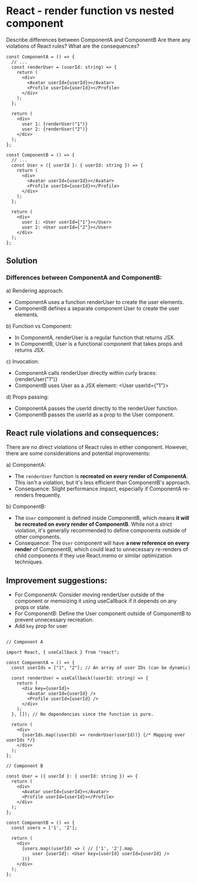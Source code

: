 # React - render function vs nested component

Describe differences between ComponentA and ComponentB
Are there any violations of React rules? What are the consequences?

```tsx
const ComponentA = () => {
  // ...
  const renderUser = (userId: string) => {
    return (
      <div>
        <Avatar userId={userId}></Avatar>
        <Profile userId={userId}></Profile>
      </div>
    );
  };

  return (
    <div>
      user 1: {renderUser("1")}
      user 2: {renderUser("2")}
    </div>
  );
};

const ComponentB = () => {
  // ...
  const User = ({ userId }: { userId: string }) => {
    return (
      <div>
        <Avatar userId={userId}></Avatar>
        <Profile userId={userId}></Profile>
      </div>
    );
  };

  return (
    <div>
      user 1: <User userId={"1"}></User>
      user 2: <User userId={"2"}></User>
    </div>
  );
};
```

## Solution


### Differences between ComponentA and ComponentB:
a) Rendering approach:
  - ComponentA uses a function renderUser to create the user elements.
  - ComponentB defines a separate component User to create the user elements.

b) Function vs Component:
  - In ComponentA, renderUser is a regular function that returns JSX.
  - In ComponentB, User is a functional component that takes props and returns JSX.

c) Invocation:
  - ComponentA calls renderUser directly within curly braces: {renderUser("1")}
  - ComponentB uses User as a JSX element: <User userId={"1"}></User>

d) Props passing:
  - ComponentA passes the userId directly to the renderUser function.
  - ComponentB passes the userId as a prop to the User component.


## React rule violations and consequences:
There are no direct violations of React rules in either component. However, there are some considerations and potential improvements:

a) ComponentA:
  - The `renderUser` function is **recreated on every render of ComponentA**. This isn't a violation, but it's less efficient than ComponentB's approach.
  - Consequence: Slight performance impact, especially if ComponentA re-renders frequently.

b) ComponentB:
  - The `User` component is defined inside ComponentB, which means **it will be recreated on every render of ComponentB**. While not a strict violation, it's generally recommended to define components outside of other components.
  - Consequence: The `User` component will have **a new reference on every render** of ComponentB, which could lead to unnecessary re-renders of child components if they use React.memo or similar optimization techniques.

## Improvement suggestions:

- For ComponentA: Consider moving renderUser outside of the component or memoizing it using useCallback if it depends on any props or state.
- For ComponentB: Define the User component outside of ComponentB to prevent unnecessary recreation.
- Add `key` prop for user

```

// Component A

import React, { useCallback } from "react";

const ComponentA = () => {
  const userIds = ["1", "2"]; // An array of user IDs (can be dynamic)

  const renderUser = useCallback((userId: string) => {
    return (
      <div key={userId}>
        <Avatar userId={userId} />
        <Profile userId={userId} />
      </div>
    );
  }, []); // No dependencies since the function is pure.

  return (
    <div>
      {userIds.map((userId) => renderUser(userId))} {/* Mapping over userIds */}
    </div>
  );
};

```

```tsx
// Component B

const User = ({ userId }: { userId: string }) => {
  return (
    <div>
      <Avatar userId={userId}></Avatar>
      <Profile userId={userId}></Profile>
    </div>
  );
};

const ComponentB = () => {
  const users = ['1', '2'];

  return (
    <div>
      {users.map((userId) => ( // ['1', '2'].map
          user {userId}: <User key={userId} userId={userId} />
      ))}
    </div>
  );
};


```

